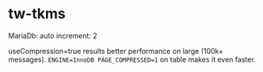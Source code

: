 # tw-tkms

MariaDb:
auto increment: 2

useCompression=true results better performance on large (100k+ messages).
`ENGINE=InnoDB PAGE_COMPRESSED=1` on table makes it even faster.